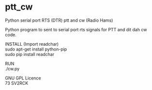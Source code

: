 # ptt_cw
Python serial port RTS (DTR) ptt and cw (Radio Hams)<br>

Python program to sent to serial port rts signals for PTT and dit dah cw code.

INSTALL (Import readchar)<br>
  sudo apt-get install python-pip<br>
  sudo pip install readchar<br>

RUN<br>
./cw.py<br>



GNU GPL Licence<br>
73 SV2RCK
